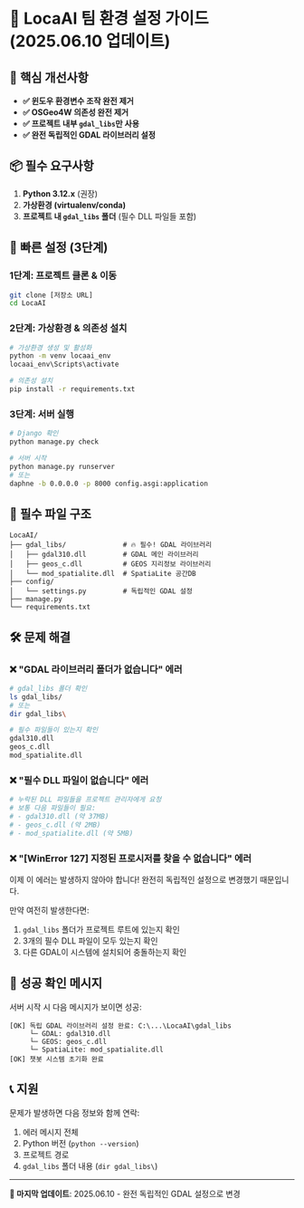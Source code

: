 # 🚀 LocaAI 팀 환경 설정 가이드 (2025.06.10 업데이트)

## 🎯 핵심 개선사항
- **✅ 윈도우 환경변수 조작 완전 제거**
- **✅ OSGeo4W 의존성 완전 제거**
- **✅ 프로젝트 내부 `gdal_libs`만 사용**
- **✅ 완전 독립적인 GDAL 라이브러리 설정**

## 📦 필수 요구사항
1. **Python 3.12.x** (권장)
2. **가상환경 (virtualenv/conda)**
3. **프로젝트 내 `gdal_libs` 폴더** (필수 DLL 파일들 포함)

## 🔧 빠른 설정 (3단계)

### 1단계: 프로젝트 클론 & 이동
```bash
git clone [저장소 URL]
cd LocaAI
```

### 2단계: 가상환경 & 의존성 설치
```bash
# 가상환경 생성 및 활성화
python -m venv locaai_env
locaai_env\Scripts\activate

# 의존성 설치
pip install -r requirements.txt
```

### 3단계: 서버 실행
```bash
# Django 확인
python manage.py check

# 서버 시작
python manage.py runserver
# 또는
daphne -b 0.0.0.0 -p 8000 config.asgi:application
```

## 📁 필수 파일 구조
```
LocaAI/
├── gdal_libs/              # 🔥 필수! GDAL 라이브러리
│   ├── gdal310.dll         # GDAL 메인 라이브러리
│   ├── geos_c.dll          # GEOS 지리정보 라이브러리  
│   └── mod_spatialite.dll  # SpatiaLite 공간DB
├── config/
│   └── settings.py         # 독립적인 GDAL 설정
├── manage.py
└── requirements.txt
```

## 🛠️ 문제 해결

### ❌ "GDAL 라이브러리 폴더가 없습니다" 에러
```bash
# gdal_libs 폴더 확인
ls gdal_libs/
# 또는
dir gdal_libs\

# 필수 파일들이 있는지 확인
gdal310.dll
geos_c.dll  
mod_spatialite.dll
```

### ❌ "필수 DLL 파일이 없습니다" 에러
```bash
# 누락된 DLL 파일들을 프로젝트 관리자에게 요청
# 보통 다음 파일들이 필요:
# - gdal310.dll (약 37MB)
# - geos_c.dll (약 2MB)
# - mod_spatialite.dll (약 5MB)
```

### ❌ "[WinError 127] 지정된 프로시저를 찾을 수 없습니다" 에러
이제 이 에러는 발생하지 않아야 합니다! 완전히 독립적인 설정으로 변경했기 때문입니다.

만약 여전히 발생한다면:
1. `gdal_libs` 폴더가 프로젝트 루트에 있는지 확인
2. 3개의 필수 DLL 파일이 모두 있는지 확인
3. 다른 GDAL이 시스템에 설치되어 충돌하는지 확인

## 🎉 성공 확인 메시지
서버 시작 시 다음 메시지가 보이면 성공:
```
[OK] 독립 GDAL 라이브러리 설정 완료: C:\...\LocaAI\gdal_libs
     └─ GDAL: gdal310.dll
     └─ GEOS: geos_c.dll
     └─ SpatiaLite: mod_spatialite.dll
[OK] 챗봇 시스템 초기화 완료
```

## 📞 지원
문제가 발생하면 다음 정보와 함께 연락:
1. 에러 메시지 전체
2. Python 버전 (`python --version`)
3. 프로젝트 경로
4. `gdal_libs` 폴더 내용 (`dir gdal_libs\`)

---
**🔄 마지막 업데이트**: 2025.06.10 - 완전 독립적인 GDAL 설정으로 변경 